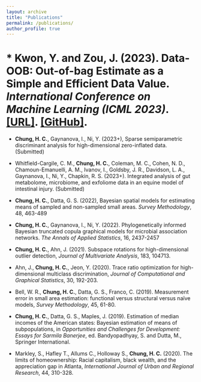 ```yaml
---
layout: archive
title: "Publications"
permalink: /publications/
author_profile: true
---
```


# * **Kwon, Y.** and Zou, J. (2023). Data-OOB: Out-of-bag Estimate as a Simple and Efficient Data Value. *International Conference on Machine Learning (ICML 2023)*. [[URL]](https://arxiv.org/abs/2304.07718). [[GitHub]](https://github.com/ykwon0407/dataoob).


* **Chung, H. C.**, Gaynanova, I., Ni, Y. (2023+), Sparse semiparametric discriminant analysis for high-dimensional zero-inflated data. (Submitted)

* Whitfield-Cargile, C. M., **Chung, H. C.**, Coleman, M. C., Cohen, N. D., Chamoun-Emanuelli, A. M., Ivanov, I., Goldsby, J. R., Davidson, L. A., Gaynanova, I., Ni, Y., Chapkin, R. S. (2023+). Integrated analysis of gut metabolome, microbiome, and exfoliome data in an equine model of intestinal injury. (Submitted)
* **Chung, H. C.**, Datta, G. S. (2022), Bayesian spatial models for estimating means of sampled and non-sampled small areas. *Survey Methodology*, 48, 463-489

* **Chung, H. C.**, Gaynanova, I., Ni, Y. (2022). Phylogenetically informed Bayesian truncated copula graphical models for microbial association networks. *The Annals of Applied Statistics*, 16, 2437-2457

* **Chung, H. C.**, Ahn, J. (2021). Subspace rotations for high-dimensional outlier detection, *Journal of Multivariate Analysis*, 183, 104713. 

* Ahn, J., **Chung, H. C.**, Jeon, Y. (2020). Trace ratio optimization for high-dimensional multiclass discrimination, *Journal of Computational and Graphical Statistics*, 30, 192-203.


* Bell, W. R., **Chung, H. C.**, Datta, G. S., Franco, C. (2019). Measurement error in small area estimation: functional versus structural versus naïve models, *Survey Methodology*, 45, 61-80.  

* **Chung, H. C.**, Datta, G. S., Maples, J. (2019). Estimation of median incomes of the American states: Bayesian estimation of means of subpopulations, in *Opportunities and Challenges for Development: Essays for Sarmila Banerjee*, ed. Bandyopadhyay, S. and Dutta, M., Springer International.

* Markley, S., Hafley T., Allums C., Holloway S., **Chung, H. C.** (2020). The limits of homeownership: Racial capitalism, black wealth, and the appreciation gap in Atlanta, *International Journal of Urban and Regional Research*, 44, 310-328. 




